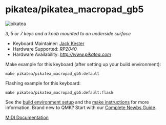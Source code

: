 # pikatea/pikatea_macropad_gb5

![pikatea](https://i.imgur.com/UpcSHLi.png)

*3, 5 or 7 keys and a knob mounted to an underside surface*

* Keyboard Maintainer: [Jack Kester](https://github.com/JackPikatea)
* Hardware Supported: *RP2040*
* Hardware Availability: *http://www.pikatea.com*

Make example for this keyboard (after setting up your build environment):

    make pikatea/pikatea_macropad_gb5:default

Flashing example for this keyboard:

    make pikatea/pikatea_macropad_gb5:default:flash

See the [build environment setup](https://docs.qmk.fm/#/getting_started_build_tools) and the [make instructions](https://docs.qmk.fm/#/getting_started_make_guide) for more information. Brand new to QMK? Start with our [Complete Newbs Guide](https://docs.qmk.fm/#/newbs).

[MIDI Documentation](./keymaps/midi/readme.md)
